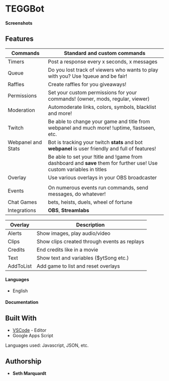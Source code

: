 # TEGGBot

#### Screenshots

## Features
| Commands           | Standard and custom commands                                                                                                             |
|--------------------|------------------------------------------------------------------------------------------------------------------------------------------|
| Timers             | Post a response every x seconds, x messages                                                                                              |
| Queue              | Do you lost track of viewers who wants to play with you? Use !queue and be fair!                                                         |
| Raffles            | Create raffles for you giveaways!                                                                                                        |                 |                                                                                                                                                               |
| Permissions        | Set your custom permissions for your commands! (owner, mods, regular, viewer)                                                            |
| Moderation         | Automoderate links, colors, symbols, blacklist and more!                                                                                 |
| Twitch             | Be able to change your game and title from webpanel and much more! !uptime, !lastseen, etc.                                              |
| Webpanel and Stats | Bot is tracking your twitch **stats** and bot **webpanel** is user friendly and full of features!                                        |
|                    | Be able to set your !title and !game from dashboard and **save** them for further use! Use custom variables in titles                    |
| Overlay            | Use various overlays in your OBS broadcaster                                                                                             |
|                    |                                                                                                                                          |
| Events             | On numerous events run commands, send messages, do whatever!                                                                             |
| Chat Games         | bets, heists, duels, wheel of fortune                                                                                                    |
| Integrations       | **OBS**,  **Streamlabs**                                                                                                                 |

| Overlay          | Description                                                           |
|------------------|-----------------------------------------------------------------------|
| Alerts           | Show images, play audio/video                                         |
| Clips            | Show clips created through events as replays                          |
| Credits          | End credits like in a movie                                           |
| Text             | Show text and variables ($ytSong etc.)                                |
| AddToList        | Add game to list and reset overlays                                   |

#### Languages

* English

#### Documentation

## Built With

* [VSCode]() - Editor
* Google Apps Script

Languages used: Javascript, JSON, etc.

## Authorship

* **Seth Marquardt** 
